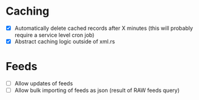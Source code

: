 # Caching

- [x] Automatically delete cached records after X minutes (this will probably require a service level cron job)
- [x] Abstract caching logic outside of xml.rs

# Feeds

- [ ] Allow updates of feeds
- [ ] Allow bulk importing of feeds as json (result of RAW feeds query)
